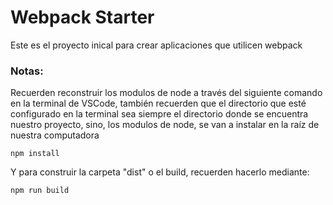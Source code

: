 # Webpack Starter

Este es el proyecto inical para crear aplicaciones que utilicen webpack

### Notas:
Recuerden reconstruir los modulos de node a través del siguiente comando en la terminal de VSCode, también recuerden que el directorio que esté configurado en la terminal sea siempre el directorio donde se encuentra nuestro proyecto, sino, los modulos de node, se van a instalar en la raíz de nuestra computadora
```
npm install
```

Y para construir la carpeta "dist" o el build, recuerden hacerlo mediante: 

```
npm run build
```